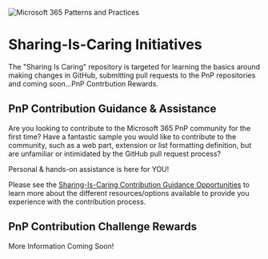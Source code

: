 ![Microsoft 365 Patterns and Practices](https://pnp.github.io/sharing-is-caring/img/SharingisCaringLogo.png)


# Sharing-Is-Caring Initiatives
The "Sharing Is Caring" repository is targeted for learning the basics around making changes in GitHub, submitting pull requests to the PnP repositories and coming soon...PnP Contrbution Rewards.

## PnP Contribution Guidance & Assistance
Are you looking to contribute to the Microsoft 365 PnP community for the first time? Have a fantastic sample you would like to contribute to the community, such as a web part, extension or list formatting definition, but are unfamiliar or intimidated by the GitHub pull request process?

Personal & hands-on assistance is here for YOU! 

Please see the [Sharing-Is-Caring Contribution Guidance Opportunities](pnp-sic-contribution-guidance.md) to learn more about the different resources/options available to provide you experience with the contribution process. 


## PnP Contribution Challenge Rewards
More Information Coming Soon!
